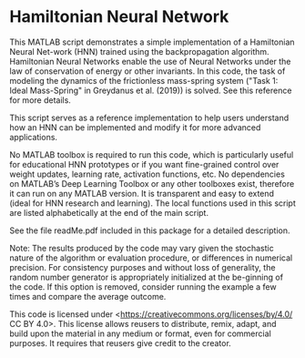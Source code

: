 # Hamiltonian Neural Network

This MATLAB script demonstrates a simple implementation of a Hamiltonian
Neural Net-work (HNN) trained using the backpropagation algorithm.
Hamiltonian Neural Networks enable the use of Neural Networks under the
law of conservation of energy or other invariants. In this code, the task
of modeling the dynamics of the frictionless mass-spring system ("Task 1:
Ideal Mass-Spring" in Greydanus et al. (2019)) is solved. See this
reference for more details.

This script serves as a reference implementation to help users understand
how an HNN can be implemented and modify it for more advanced
applications.

No MATLAB toolbox is required to run this code, which is particularly
useful for educational HNN prototypes or if you want fine-grained control
over weight updates, learning rate, activation functions, etc. No
dependencies on MATLAB’s Deep Learning Toolbox or any other toolboxes
exist, therefore it can run on any MATLAB version. It is transparent and
easy to extend (ideal for HNN research and learning). The local functions
used in this script are listed alphabetically at the end of the main
script.

See the file readMe.pdf included in this package for a detailed
description.

Note: The results produced by the code may vary given the stochastic
nature of the algorithm or evaluation procedure, or differences in
numerical precision. For consistency purposes and without loss of
generality, the random number generator is appropriately initialized at
the be-ginning of the code. If this option is removed, consider running
the example a few times and compare the average outcome.

This code is licensed under <https://creativecommons.org/licenses/by/4.0/
CC BY 4.0>. This license allows reusers to distribute, remix, adapt, and
build upon the material in any medium or format, even for commercial
purposes. It requires that reusers give credit to the creator.
